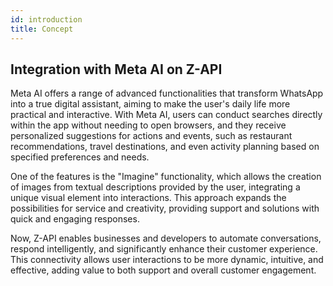 ```yaml
---
id: introduction
title: Concept
---
```


## Integration with Meta AI on Z-API

Meta AI offers a range of advanced functionalities that transform WhatsApp into a true digital assistant, aiming to make the user's daily life more practical and interactive. With Meta AI, users can conduct searches directly within the app without needing to open browsers, and they receive personalized suggestions for actions and events, such as restaurant recommendations, travel destinations, and even activity planning based on specified preferences and needs.

One of the features is the "Imagine" functionality, which allows the creation of images from textual descriptions provided by the user, integrating a unique visual element into interactions. This approach expands the possibilities for service and creativity, providing support and solutions with quick and engaging responses.

Now, Z-API enables businesses and developers to automate conversations, respond intelligently, and significantly enhance their customer experience. This connectivity allows user interactions to be more dynamic, intuitive, and effective, adding value to both support and overall customer engagement.